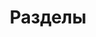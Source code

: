 ---
layout: sections.njk
tags: sections
title: Разделы
breadcrumbName: разделы
seoDescription: Конспекты, курсы, уроки по программированию.
seoKeywords: уроки, статьи, конспекты, курсы, программирование
---